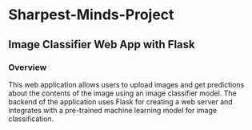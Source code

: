 # Sharpest-Minds-Project

## Image Classifier Web App with Flask
### Overview


This web application allows users to upload images and get predictions about the contents of the image using an image classifier model. The backend of the application uses Flask for creating a web server and integrates with a pre-trained machine learning model for image classification.
